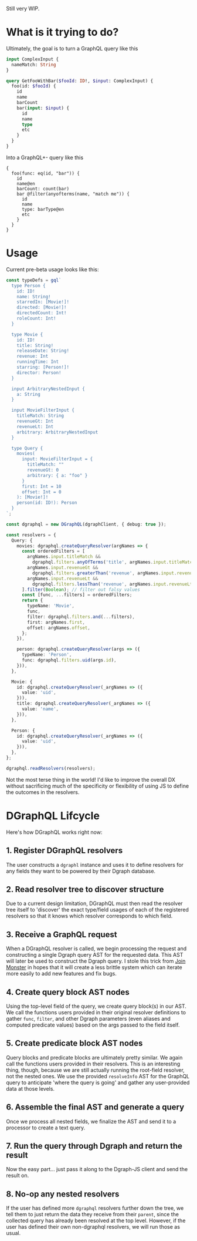 Still very WIP.

# What is it trying to do?

Ultimately, the goal is to turn a GraphQL query like this

```graphql
input ComplexInput {
  nameMatch: String
}

query GetFooWithBar($fooId: ID!, $input: ComplexInput) {
  foo(id: $fooId) {
    id
    name
    barCount
    bar(input: $input) {
      id
      name
      type
      etc
    }
  }
}
```

Into a GraphQL+- query like this

```graphql+-
{
  foo(func: eq(id, "bar")) {
    id
    name@en
    barCount: count(bar)
    bar @filter(anyofterms(name, "match me")) {
      id
      name
      type: barType@en
      etc
    }
  }
}
```

# Usage

Current pre-beta usage looks like this:

```ts
const typeDefs = gql`
  type Person {
    id: ID!
    name: String!
    starredIn: [Movie!]!
    directed: [Movie!]!
    directedCount: Int!
    roleCount: Int!
  }

  type Movie {
    id: ID!
    title: String!
    releaseDate: String!
    revenue: Int
    runningTime: Int
    starring: [Person!]!
    director: Person!
  }

  input ArbitraryNestedInput {
    a: String
  }

  input MovieFilterInput {
    titleMatch: String
    revenueGt: Int
    revenueLt: Int
    arbitrary: ArbitraryNestedInput
  }

  type Query {
    movies(
      input: MovieFilterInput = {
        titleMatch: ""
        revenueGt: 0
        arbitrary: { a: "foo" }
      }
      first: Int = 10
      offset: Int = 0
    ): [Movie!]!
    person(id: ID!): Person
  }
`;

const dgraphql = new DGraphQL(dgraphClient, { debug: true });

const resolvers = {
  Query: {
    movies: dgraphql.createQueryResolver(argNames => {
      const orderedFilters = [
        argNames.input.titleMatch &&
          dgraphql.filters.anyOfTerms('title', argNames.input.titleMatch),
        argNames.input.revenueGt &&
          dgraphql.filters.greaterThan('revenue', argNames.input.revenueGt),
        argNames.input.revenueLt &&
          dgraphql.filters.lessThan('revenue', argNames.input.revenueLt),
      ].filter(Boolean); // filter out falsy values
      const [func, ...filters] = orderedFilters;
      return {
        typeName: 'Movie',
        func,
        filter: dgraphql.filters.and(...filters),
        first: argNames.first,
        offset: argNames.offset,
      };
    }),

    person: dgraphql.createQueryResolver(args => ({
      typeName: 'Person',
      func: dgraphql.filters.uid(args.id),
    })),
  },

  Movie: {
    id: dgraphql.createQueryResolver(_argNames => ({
      value: 'uid',
    })),
    title: dgraphql.createQueryResolver(_argNames => ({
      value: 'name',
    })),
  },

  Person: {
    id: dgraphql.createQueryResolver(_argNames => ({
      value: 'uid',
    })),
  },
};

dgraphql.readResolvers(resolvers);
```

Not the most terse thing in the world! I'd like to improve the overall DX without sacrificing much of the specificity or flexibility of using JS to define the outcomes in the resolvers.

# DGraphQL Lifcycle

Here's how DGraphQL works right now:

## 1. Register DGraphQL resolvers

The user constructs a `dgraphl` instance and uses it to define resolvers for any fields they want to be powered by their Dgraph database.

## 2. Read resolver tree to discover structure

Due to a current design limitation, DGraphQL must then read the resolver tree itself to 'discover' the exact type/field usages of each of the registered resolvers so that it knows which resolver corresponds to which field.

## 3. Receive a GraphQL request

When a DGraphQL resolver is called, we begin processing the request and constructing a single Dgraph query AST for the requested data. This AST will later be used to construct the Dgraph query. I stole this trick from [Join Monster](https://github.com/acarl005/join-monster) in hopes that it will create a less brittle system which can iterate more easily to add new features and fix bugs.

## 4. Create query block AST nodes

Using the top-level field of the query, we create query block(s) in our AST. We call the functions users provided in their original resolver definitions to gather `func`, `filter`, and other Dgraph parameters (even aliases and computed predicate values) based on the args passed to the field itself.

## 5. Create predicate block AST nodes

Query blocks and predicate blocks are ultimately pretty similar. We again call the functions users provided in their resolvers. This is an interesting thing, though, because we are still actually running the root-field resolver, not the nested ones. We use the provided `resolveInfo` AST for the GraphQL query to anticipate 'where the query is going' and gather any user-provided data at those levels.

## 6. Assemble the final AST and generate a query

Once we process all nested fields, we finalize the AST and send it to a processor to create a text query.

## 7. Run the query through Dgraph and return the result

Now the easy part... just pass it along to the Dgraph-JS client and send the result on.

## 8. No-op any nested resolvers

If the user has defined more `dgraphql` resolvers further down the tree, we tell them to just return the data they receive from their `parent`, since the collected query has already been resolved at the top level. However, if the user has defined their own non-dgraphql resolvers, we will run those as usual.
